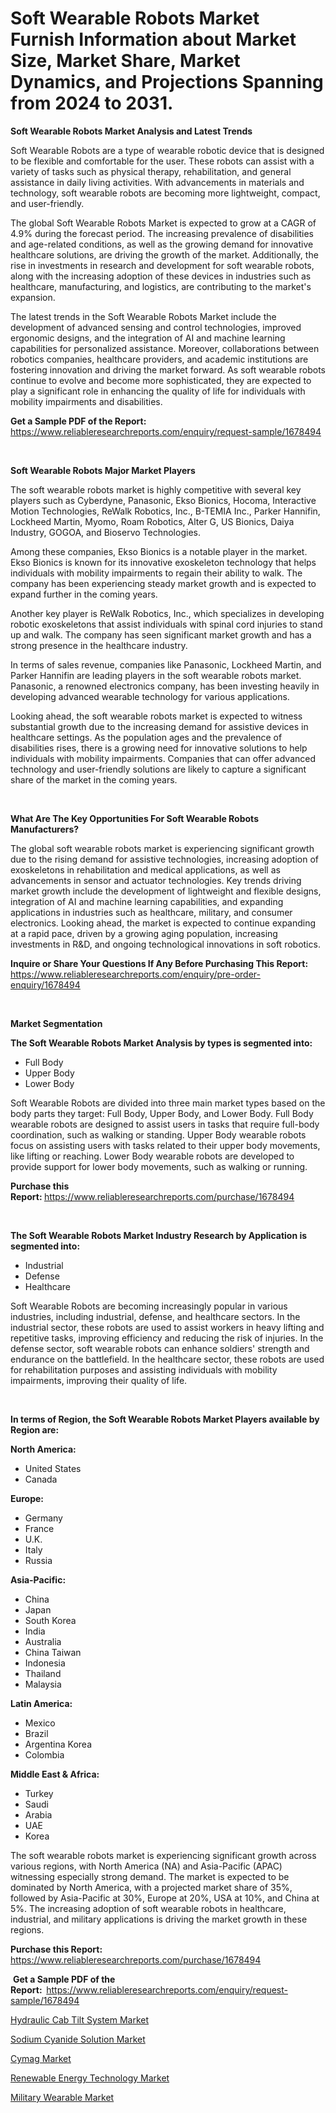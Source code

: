 <p><h1>Soft Wearable Robots Market Furnish Information about Market Size, Market Share, Market Dynamics, and Projections Spanning from 2024 to 2031.</h1></p><p><strong>Soft Wearable Robots Market Analysis and Latest Trends</strong></p>
<p><p>Soft Wearable Robots are a type of wearable robotic device that is designed to be flexible and comfortable for the user. These robots can assist with a variety of tasks such as physical therapy, rehabilitation, and general assistance in daily living activities. With advancements in materials and technology, soft wearable robots are becoming more lightweight, compact, and user-friendly.</p><p>The global Soft Wearable Robots Market is expected to grow at a CAGR of 4.9% during the forecast period. The increasing prevalence of disabilities and age-related conditions, as well as the growing demand for innovative healthcare solutions, are driving the growth of the market. Additionally, the rise in investments in research and development for soft wearable robots, along with the increasing adoption of these devices in industries such as healthcare, manufacturing, and logistics, are contributing to the market's expansion.</p><p>The latest trends in the Soft Wearable Robots Market include the development of advanced sensing and control technologies, improved ergonomic designs, and the integration of AI and machine learning capabilities for personalized assistance. Moreover, collaborations between robotics companies, healthcare providers, and academic institutions are fostering innovation and driving the market forward. As soft wearable robots continue to evolve and become more sophisticated, they are expected to play a significant role in enhancing the quality of life for individuals with mobility impairments and disabilities.</p></p>
<p><strong>Get a Sample PDF of the Report:&nbsp;</strong> <a href="https://www.reliableresearchreports.com/enquiry/request-sample/1678494">https://www.reliableresearchreports.com/enquiry/request-sample/1678494</a></p>
<p>&nbsp;</p>
<p><strong>Soft Wearable Robots Major Market Players</strong></p>
<p><p>The soft wearable robots market is highly competitive with several key players such as Cyberdyne, Panasonic, Ekso Bionics, Hocoma, Interactive Motion Technologies, ReWalk Robotics, Inc., B-TEMIA Inc., Parker Hannifin, Lockheed Martin, Myomo, Roam Robotics, Alter G, US Bionics, Daiya Industry, GOGOA, and Bioservo Technologies. </p><p>Among these companies, Ekso Bionics is a notable player in the market. Ekso Bionics is known for its innovative exoskeleton technology that helps individuals with mobility impairments to regain their ability to walk. The company has been experiencing steady market growth and is expected to expand further in the coming years.</p><p>Another key player is ReWalk Robotics, Inc., which specializes in developing robotic exoskeletons that assist individuals with spinal cord injuries to stand up and walk. The company has seen significant market growth and has a strong presence in the healthcare industry.</p><p>In terms of sales revenue, companies like Panasonic, Lockheed Martin, and Parker Hannifin are leading players in the soft wearable robots market. Panasonic, a renowned electronics company, has been investing heavily in developing advanced wearable technology for various applications.</p><p>Looking ahead, the soft wearable robots market is expected to witness substantial growth due to the increasing demand for assistive devices in healthcare settings. As the population ages and the prevalence of disabilities rises, there is a growing need for innovative solutions to help individuals with mobility impairments. Companies that can offer advanced technology and user-friendly solutions are likely to capture a significant share of the market in the coming years.</p></p>
<p>&nbsp;</p>
<p><strong>What Are The Key Opportunities For Soft Wearable Robots Manufacturers?</strong></p>
<p><p>The global soft wearable robots market is experiencing significant growth due to the rising demand for assistive technologies, increasing adoption of exoskeletons in rehabilitation and medical applications, as well as advancements in sensor and actuator technologies. Key trends driving market growth include the development of lightweight and flexible designs, integration of AI and machine learning capabilities, and expanding applications in industries such as healthcare, military, and consumer electronics. Looking ahead, the market is expected to continue expanding at a rapid pace, driven by a growing aging population, increasing investments in R&D, and ongoing technological innovations in soft robotics.</p></p>
<p><strong>Inquire or Share Your Questions If Any Before Purchasing This Report:</strong> <a href="https://www.reliableresearchreports.com/enquiry/pre-order-enquiry/1678494">https://www.reliableresearchreports.com/enquiry/pre-order-enquiry/1678494</a></p>
<p>&nbsp;</p>
<p><strong>Market Segmentation</strong></p>
<p><strong>The Soft Wearable Robots Market Analysis by types is segmented into:</strong></p>
<p><ul><li>Full Body</li><li>Upper Body</li><li>Lower Body</li></ul></p>
<p><p>Soft Wearable Robots are divided into three main market types based on the body parts they target: Full Body, Upper Body, and Lower Body. Full Body wearable robots are designed to assist users in tasks that require full-body coordination, such as walking or standing. Upper Body wearable robots focus on assisting users with tasks related to their upper body movements, like lifting or reaching. Lower Body wearable robots are developed to provide support for lower body movements, such as walking or running.</p></p>
<p><strong>Purchase this Report:&nbsp;</strong><a href="https://www.reliableresearchreports.com/purchase/1678494">https://www.reliableresearchreports.com/purchase/1678494</a></p>
<p>&nbsp;</p>
<p><strong>The Soft Wearable Robots Market Industry Research by Application is segmented into:</strong></p>
<p><ul><li>Industrial</li><li>Defense</li><li>Healthcare</li></ul></p>
<p><p>Soft Wearable Robots are becoming increasingly popular in various industries, including industrial, defense, and healthcare sectors. In the industrial sector, these robots are used to assist workers in heavy lifting and repetitive tasks, improving efficiency and reducing the risk of injuries. In the defense sector, soft wearable robots can enhance soldiers' strength and endurance on the battlefield. In the healthcare sector, these robots are used for rehabilitation purposes and assisting individuals with mobility impairments, improving their quality of life.</p></p>
<p>&nbsp;</p>
<p><strong>In terms of Region, the Soft Wearable Robots Market Players available by Region are:</strong></p>
<p>
    <p> <strong> North America: </strong>
        <ul>
            <li>United States</li>
            <li>Canada</li>
        </ul>
        </p> 
    <p> <strong> Europe: </strong>
        <ul>
            <li>Germany</li>
            <li>France</li>
            <li>U.K.</li>
            <li>Italy</li>
            <li>Russia</li>
        </ul>
        </p> 
    <p> <strong> Asia-Pacific: </strong>
        <ul>
            <li>China</li>
            <li>Japan</li>
            <li>South Korea</li>
            <li>India</li>
            <li>Australia</li>
            <li>China Taiwan</li>
            <li>Indonesia</li>
            <li>Thailand</li>
            <li>Malaysia</li>
        </ul>
        </p> 
    <p> <strong> Latin America: </strong>
        <ul>
            <li>Mexico</li>
            <li>Brazil</li>
            <li>Argentina Korea</li>
            <li>Colombia</li>
        </ul>
        </p> 
    <p> <strong> Middle East & Africa: </strong>
        <ul>
            <li>Turkey</li>
            <li>Saudi</li>
            <li>Arabia</li>
            <li>UAE</li>
            <li>Korea</li>
        </ul>
    </p>
    </p>
<p><p>The soft wearable robots market is experiencing significant growth across various regions, with North America (NA) and Asia-Pacific (APAC) witnessing especially strong demand. The market is expected to be dominated by North America, with a projected market share of 35%, followed by Asia-Pacific at 30%, Europe at 20%, USA at 10%, and China at 5%. The increasing adoption of soft wearable robots in healthcare, industrial, and military applications is driving the market growth in these regions.</p></p>
<p><strong>Purchase this Report: </strong><a href="https://www.reliableresearchreports.com/purchase/1678494">https://www.reliableresearchreports.com/purchase/1678494</a></p>
<p>&nbsp;<strong>Get a Sample PDF of the Report:&nbsp;&nbsp;</strong><a href="https://www.reliableresearchreports.com/enquiry/request-sample/1678494">https://www.reliableresearchreports.com/enquiry/request-sample/1678494</a></p>
<p><strong></strong></p>
<p><p><a href="https://medium.com/@pierstaylor668/hydraulic-cab-tilt-system-market-insights-into-market-cagr-market-trends-and-growth-strategies-0ee7f2fba916">Hydraulic Cab Tilt System Market</a></p><p><a href="https://github.com/Sherrillcrooksxa8i18ucf2m/Market-Research-Report-List-1/blob/main/sodium-cyanide-solution-market.md">Sodium Cyanide Solution Market</a></p><p><a href="https://github.com/Chiragrp22/Market-Research-Report-List-3/blob/main/cymag-market.md">Cymag Market</a></p><p><a href="https://medium.com/@pierstaylor668/renewable-energy-technology-market-competitive-analysis-market-trends-and-forecast-to-2031-8b705568f26b">Renewable Energy Technology Market</a></p><p><a href="https://medium.com/@pierstaylor668/military-wearable-market-research-report-its-history-and-forecast-2024-to-2031-7748bbf7e317">Military Wearable Market</a></p></p>